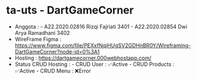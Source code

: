 # ta-uts - DartGameCorner

- Anggota : - A22.2020.02816 Rizqi Fajriati  3401
            - A22.2020.02854 Dwi Arya Ramadhani  3402
- WireFrame Figma : https://www.figma.com/file/PEXxfNqjHUgSV2GDHnBR0Y/Wireframing-DartGameCorner?node-id=0%3A1
- Hosting : https://dartgamecorner.000webhostapp.com/
- Status CRUD Hosting : 
            - CRUD User : ✅Active
            - CRUD Products : ✅Active
            - CRUD Menu : ❌Error
